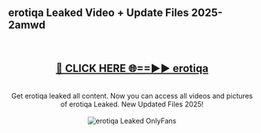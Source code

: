 <h2>erotiqa Leaked Video + Update Files 2025- 2amwd</h2>
<br>
<div align="center">
<h2><a href="https://libra.edu.pl?erotiqa" rel="nofollow">🔴 CLICK HERE 🌐==►► erotiqa</a></h2>
<br>
Get erotiqa leaked all content. Now you can access all videos and pictures of erotiqa Leaked. New Updated Files 2025!
<br>
<br>
<a href="https://libra.edu.pl?erotiqa" rel="nofollow" data-target="animated-image.originalLink"><img src="https://i.ibb.co.com/WyWwxjT/player-gif2.gif" alt="erotiqa Leaked OnlyFans" style="max-width: 100%; display: inline-block;" data-target="animated-image.originalImage"></a>
</div>
<br>